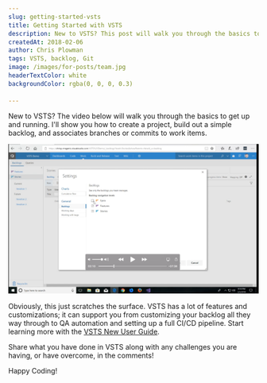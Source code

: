 ```yaml
---
slug: getting-started-vsts
title: Getting Started with VSTS
description: New to VSTS? This post will walk you through the basics to get up and running. I'll show you how to create a project, build out a simple backlog, associates branches or commits to work items, sync your local and remote repositories, create and manage pull requests, and even delete projects.
createdAt: 2018-02-06
author: Chris Plowman
tags: VSTS, backlog, Git
image: /images/for-posts/team.jpg
headerTextColor: white
backgroundColor: rgba(0, 0, 0, 0.3)

---
```


New to VSTS?  The video below will walk you through the basics to get up and running. I'll show you how to create a project, build out a simple backlog, and associates branches or commits to work items.

[![VSTS Walkthrough Video](/images/for-posts/vsts-video.png)](https://youtu.be/rAJZUqQYlo0)

Obviously, this just scratches the surface.  VSTS has a lot of features and customizations; it can support you from customizing your backlog all they way through to QA automation and setting up a full CI/CD pipeline.  Start learning more with the [VSTS New User Guide](https://docs.microsoft.com/en-us/vsts/user-guide/).

Share what you have done in VSTS along with any challenges you are having, or have overcome, in the comments!

Happy Coding!